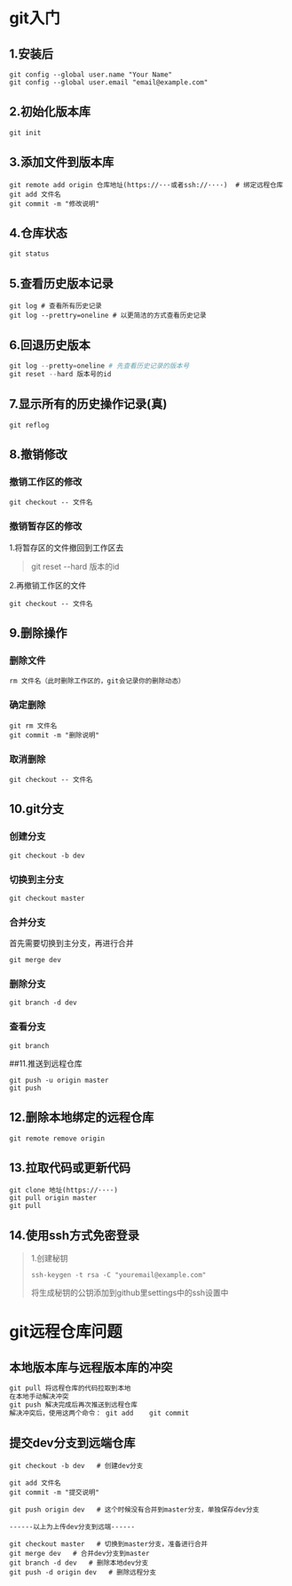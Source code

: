# git入门

## 1.安装后

~~~shell
git config --global user.name "Your Name"
git config --global user.email "email@example.com"
~~~

## 2.初始化版本库

~~~shell
git init
~~~

## 3.添加文件到版本库

~~~shell
git remote add origin 仓库地址(https://···或者ssh://····)  # 绑定远程仓库
git add 文件名
git commit -m "修改说明"
~~~

## 4.仓库状态

~~~shell
git status
~~~

## 5.查看历史版本记录

~~~shell
git log # 查看所有历史记录
git log --prettry=oneline # 以更简洁的方式查看历史记录
~~~

## 6.回退历史版本

~~~python
git log --pretty=oneline # 先查看历史记录的版本号
git reset --hard 版本号的id
~~~

## 7.显示所有的历史操作记录(真)

~~~shell
git reflog
~~~

## 8.撤销修改

### 撤销工作区的修改

~~~shell
git checkout -- 文件名
~~~

### 撤销暂存区的修改

1.将暂存区的文件撤回到工作区去

> git reset --hard 版本的id

2.再撤销工作区的文件

~~~shell
git checkout -- 文件名
~~~

## 9.删除操作

### 删除文件

~~~shell
rm 文件名（此时删除工作区的，git会记录你的删除动态）
~~~

### 确定删除

~~~shell
git rm 文件名
git commit -m "删除说明"
~~~

### 取消删除

~~~shell
git checkout -- 文件名
~~~

## 10.git分支

### 创建分支

~~~shell
git checkout -b dev
~~~

### 切换到主分支

~~~shell
git checkout master
~~~

### 合并分支

首先需要切换到主分支，再进行合并

~~~shell
git merge dev
~~~

### 删除分支

~~~shell
git branch -d dev
~~~

### 查看分支

~~~shell
git branch
~~~

##11.推送到远程仓库

~~~shell
git push -u origin master
git push
~~~

## 12.删除本地绑定的远程仓库

~~~shell
git remote remove origin
~~~

## 13.拉取代码或更新代码

~~~shell
git clone 地址(https://····)
git pull origin master
git pull
~~~

## 14.使用ssh方式免密登录

> 1.创建秘钥
>
> `ssh-keygen -t rsa -C "youremail@example.com"`
>
> 将生成秘钥的公钥添加到github里settings中的ssh设置中

# git远程仓库问题

## 本地版本库与远程版本库的冲突

~~~markdown
git pull 将远程仓库的代码拉取到本地
在本地手动解决冲突
git push 解决完成后再次推送到远程仓库
解决冲突后，使用这两个命令： git add    git commit
~~~

## 提交dev分支到远端仓库

~~~shell
git checkout -b dev   # 创建dev分支

git add 文件名
git commit -m "提交说明"

git push origin dev   # 这个时候没有合并到master分支，单独保存dev分支

------以上为上传dev分支到远端------

git checkout master   # 切换到master分支，准备进行合并
git merge dev   # 合并dev分支到master
git branch -d dev   # 删除本地dev分支
git push -d origin dev   # 删除远程分支
~~~

